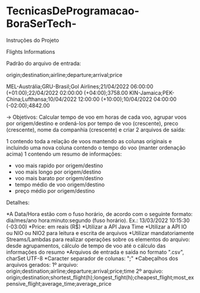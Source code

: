# TecnicasDeProgramacao-BoraSerTech-
Instruções do Projeto

Flights Informations

Padrão do arquivo de entrada:

origin;destination;airline;departure;arrival;price

MEL-Austrália;GRU-Brasil;Gol Airlines;21/04/2022 06:00:00 (+01:00);22/04/2022 02:00:00 (+04:00);3758.00 
KIN-Jamaica;PEK-China;Lufthansa;10/04/2022 12:00:00 (+10:00);10/04/2022 04:00:00 (-02:00);4842.00
 
-> Objetivos: Calcular tempo de voo em horas de cada voo, agrupar voos por origem/destino e ordená-los por tempo de voo (crescente), 
preco (crescente), nome da companhia (crescente) e criar 2 arquivos de saída:

1 contendo toda a relação de voos mantendo as colunas originais e incluindo uma nova coluna contendo o tempo do voo (manter ordenação acima)
1 contendo um resumo de informações:
 - voo mais rapido por origem/destino
 - voo mais longo por origem/destino
 - voo mais barato por origem/destino
 - tempo médio de voo origem/destino
 - preço médio por origem/destino
 
Detalhes:

*A Data/Hora estão com o fuso horário, de acordo com o seguinte formato: dia/mes/ano hora:minuto:segundo (fuso horário). Ex.: 13/03/2022 10:15:30 (-03:00)
*Price: em reais (R$)
*Utilizar a API Java Time
*Utilizar a API IO ou NIO ou NIO2 para leitura e escrita de arquivos
*Utilizar mandatoriamente Streams/Lambdas para realizar operações sobre os elementos do arquivo: 
desde agrupamentos, cálculo de tempo de voo até o cálculo das informações do resumo
*Arquivos de entrada e saída no formato ".csv", charSet UTF-8
*Caracter separador de colunas: ";"
*Cabeçalhos dos arquivos gerados:
  1º arquivo: origin;destination;airline;departure;arrival;price;time
  2º arquivo: origin;destination;shortest_flight(h);longest_fight(h);cheapest_flight;most_expensive_flight;average_time;average_price
